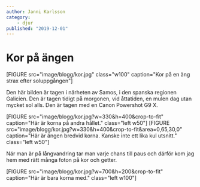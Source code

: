 ```yaml
---
author: Janni Karlsson
category:
    - djur
published: "2019-12-01"
---
```

Kor på ängen
==================================
[FIGURE src="image/blogg/kor.jpg" class="w100" caption="Kor på en äng strax efter soluppgången"]

<!--more-->

Den här bilden är tagen i närheten av Samos, i den spanska regionen Galicien. Den är tagen tidigt på morgonen, vid åttatiden, en mulen dag utan mycket sol alls. Den är tagen med en Canon Powershot G9 X.

[FIGURE src="image/blogg/kor.jpg?w=330&h=400&crop-to-fit" caption="Här är korna på andra hållet." class="left w50"]
[FIGURE src="image/blogg/kor.jpg?w=330&h=400&crop-to-fit&area=0,65,30,0" caption="Här är ängen bredvid korna. Kanske inte ett lika kul utsnitt." class="left w50"]

När man är på långvandring tar man varje chans till paus och därför kom jag hem med rätt många foton på kor och getter.

[FIGURE src="image/blogg/kor.jpg?w=700&h=200&crop-to-fit" caption="Här är bara korna med." class="left w100"]
